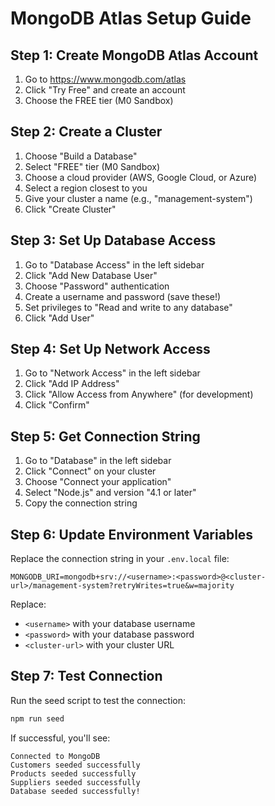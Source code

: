 # MongoDB Atlas Setup Guide

## Step 1: Create MongoDB Atlas Account
1. Go to https://www.mongodb.com/atlas
2. Click "Try Free" and create an account
3. Choose the FREE tier (M0 Sandbox)

## Step 2: Create a Cluster
1. Choose "Build a Database"
2. Select "FREE" tier (M0 Sandbox)
3. Choose a cloud provider (AWS, Google Cloud, or Azure)
4. Select a region closest to you
5. Give your cluster a name (e.g., "management-system")
6. Click "Create Cluster"

## Step 3: Set Up Database Access
1. Go to "Database Access" in the left sidebar
2. Click "Add New Database User"
3. Choose "Password" authentication
4. Create a username and password (save these!)
5. Set privileges to "Read and write to any database"
6. Click "Add User"

## Step 4: Set Up Network Access
1. Go to "Network Access" in the left sidebar
2. Click "Add IP Address"
3. Click "Allow Access from Anywhere" (for development)
4. Click "Confirm"

## Step 5: Get Connection String
1. Go to "Database" in the left sidebar
2. Click "Connect" on your cluster
3. Choose "Connect your application"
4. Select "Node.js" and version "4.1 or later"
5. Copy the connection string

## Step 6: Update Environment Variables
Replace the connection string in your `.env.local` file:

```env
MONGODB_URI=mongodb+srv://<username>:<password>@<cluster-url>/management-system?retryWrites=true&w=majority
```

Replace:
- `<username>` with your database username
- `<password>` with your database password
- `<cluster-url>` with your cluster URL

## Step 7: Test Connection
Run the seed script to test the connection:
```bash
npm run seed
```

If successful, you'll see:
```
Connected to MongoDB
Customers seeded successfully
Products seeded successfully
Suppliers seeded successfully
Database seeded successfully!
```
